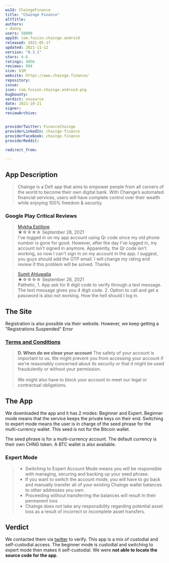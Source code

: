 ```yaml
---
wsId: ChaingeFinance
title: "Chainge Finance"
altTitle: 
authors:
- danny
users: 50000
appId: com.fusion.chainge.android
released: 2021-05-17
updated: 2021-11-12
version: "0.3.1"
stars: 4.6
ratings: 4056
reviews: 994
size: 61M
website: https://www.chainge.finance/
repository: 
issue: 
icon: com.fusion.chainge.android.png
bugbounty: 
verdict: nosource
date: 2021-10-21
signer: 
reviewArchive:


providerTwitter: FinanceChainge
providerLinkedIn: chainge-finance
providerFacebook: chainge.finance
providerReddit: 

redirect_from:

---
```



## App Description

> Chainge is a Defi app that aims to empower people from all corners of the world to become their own digital bank. With Chainge’s automated financial services, users will have complete control over their wealth while enjoying 100% freedom & security.

### Google Play Critical Reviews

> [Mykha Estillore](https://play.google.com/store/apps/details?id=com.fusion.chainge.android&reviewId=gp%3AAOqpTOFDN0-aDbdh2TT1ewMar0xgM1f5jEWFfIPRwJ_wgbSgxS69B7FsxWitB4bVpBVGO6Jvpobr3rdUB-Gu6p4)<br>
  ★☆☆☆☆ September 28, 2021 <br>
       I've logged in on my app account using Qr code since my old phone number is gone for good. However, after the day I've logged in, my account isn't signed in anymore. Apparently, the Qr code isn't working, so now I can't sign in on my account in the app. I suggest, you guys should add the OTP email. I will change my rating and review if this problem will be solved. Thanks
	   
> [Sumit Ahluwalia](https://play.google.com/store/apps/details?id=com.fusion.chainge.android&reviewId=gp%3AAOqpTOGgqD3WzkjCd8rddo6vDEAi8dpnwtl48B_2XJDPCzyCTp8lG5MFPXD04bISrS2nRZyOcpeyJOJCgIoHsJ4)<br>
  ★☆☆☆☆ September 26, 2021 <br>
       Pathetic, 1. App ask for 6 digit code to verify through a text message. The text message gives you 4 digit code. 2. Option to call and get a password is also not working. How the hell should I log in.
	   
## The Site

Registration is also possible via their website. However, we keep getting a "Registrations Suspended" Error

### [Terms and Conditions](https://www.chainge.finance/TermsAndConditions)

> **D. When do we close your account**
The safety of your account is important to us. We might prevent you from accessing your account if we're reasonably concerned about its security or that it might be used fraudulently or without your permission.<br><br>
We might also have to block your account to meet our legal or contractual obligations.

## The App

We downloaded the app and it has 2 modes: Beginner and Expert. Beginner mode means that the service keeps the private keys on their end. Switching to expert mode means the user is in charge of the seed phrase for the multi-currency wallet. This seed is not for the Bitcoin wallet.

The seed phrase is for a multi-currency account. The default currency is their own CHNG token. A BTC wallet is also available.

### Expert Mode

> - Switching to Expert Account Mode means you will be responsible with managing, securing and backing up your seed phrase.
> - If you want to switch the account mode, you will have to go back and manually transfer all of your existing Chainge wallet balances to other addresses you own.
> - Proceeding without transferring the balances will result in their permanent loss
> - Chainge does not take any responsibility regarding potential asset loss as a result of incorrect or incomplete asset transfers.

## Verdict

We contacted them via [twitter](https://twitter.com/BitcoinWalletz/status/1450388240586866693) to verify. This app is a mix of custodial and self-custodial access. The beginner mode is custodial and switching to expert mode then makes it self-custodial. We were **not able to locate the source code for the app**. 

